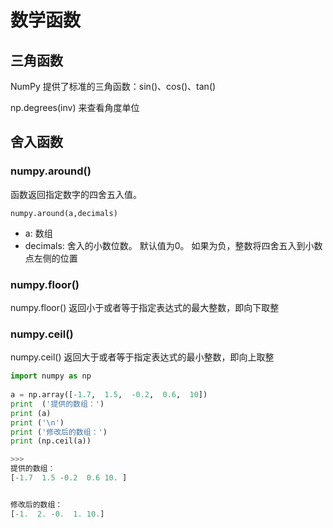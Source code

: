 # 数学函数

## 三角函数

NumPy 提供了标准的三角函数：sin()、cos()、tan()

np.degrees(inv) 来查看角度单位

## 舍入函数

### numpy.around()&#x20;

函数返回指定数字的四舍五入值。

```
numpy.around(a,decimals)
```

* a: 数组
* decimals: 舍入的小数位数。 默认值为0。 如果为负，整数将四舍五入到小数点左侧的位置

### numpy.floor()

numpy.floor() 返回小于或者等于指定表达式的最大整数，即向下取整

### numpy.ceil()

numpy.ceil() 返回大于或者等于指定表达式的最小整数，即向上取整

```python
import numpy as np
 
a = np.array([-1.7,  1.5,  -0.2,  0.6,  10])  
print  ('提供的数组：')
print (a)
print ('\n')
print ('修改后的数组：')
print (np.ceil(a))

>>>
提供的数组：
[-1.7  1.5 -0.2  0.6 10. ]


修改后的数组：
[-1.  2. -0.  1. 10.]
```

